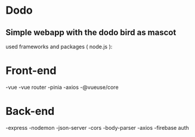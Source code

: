 # Dodo
Simple webapp with the dodo bird as mascot
------

used frameworks and packages ( node.js ):

Front-end
========
-vue
-vue router
-pinia
-axios
-@vueuse/core

Back-end
========
-express
-nodemon
-json-server
-cors
-body-parser
-axios
-firebase auth
